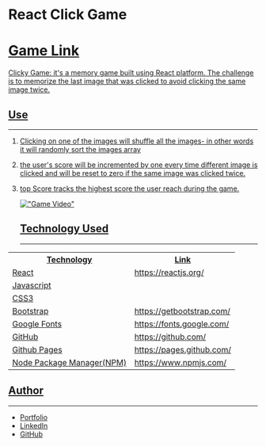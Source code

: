 # React Click Game

<h1><a href="https://hishamss.github.io/ClickyGame-React/" target="_blank">Game Link</h1>

Clicky Game: it's a memory game built using React platform. The challenge is to memorize the last image that was clicked to avoid clicking the same image twice.

<h2>Use</h2>
<hr>

1. Clicking on one of the images will shuffle all the images- in other words it will randomly sort the images array
2. the user's score will be incremented by one every time different image is clicked and will be reset to zero if the same image was clicked twice.
3. top Score tracks the highest score the user reach during the game.

   !["Game Video"](public/assets/videos/game.gif)

      <h2>Technology Used</h2>
   <hr>

<table>
<tr>
<th>Technology</th>

<th>Link</th>

</tr>
<tr>
<td>React</td>
<td>https://reactjs.org/</td>
</tr>
<tr>
<td>Javascript</td>
<td></td>
</tr>
<tr>
<td>CSS3</td>
<td></td>
</tr>
<tr>
<td>Bootstrap</td>
<td>https://getbootstrap.com/</td>
</tr>
<tr>
<td>Google Fonts</td>
<td>https://fonts.google.com/</td>
</tr>
<tr>
<td>GitHub</td>
<td>https://github.com/</td>
</tr>
<tr>
<td>Github Pages</td>
<td>https://pages.github.com/</td>
</tr>
<tr>
<td>Node Package Manager(NPM)</td>
<td>https://www.npmjs.com/</td>
</tr>
</table>

<h2>Author</h2>
<hr>

- <a href="hishamsaymeh.com">Portfolio</a>
- <a href="https://www.linkedin.com/in/hisham-saymeh">LinkedIn</a>
- <a href="https://github.com/hishamss">GitHub</a>
